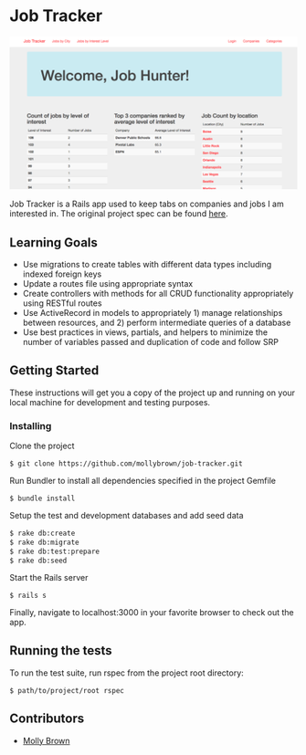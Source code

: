 # Job Tracker
![Job Tracker Screenshot](/app/assets/images/job_tracker.png)

Job Tracker is a Rails app used to keep tabs on companies and jobs I am interested in. The original project spec can be found [here](https://github.com/turingschool/job-tracker).

## Learning Goals
* Use migrations to create tables with different data types including indexed foreign keys
* Update a routes file using appropriate syntax
* Create controllers with methods for all CRUD functionality appropriately using RESTful routes
* Use ActiveRecord in models to appropriately 1) manage relationships between resources, and 2) perform intermediate queries of a database
* Use best practices in views, partials, and helpers to minimize the number of variables passed and duplication of code and follow SRP

## Getting Started
These instructions will get you a copy of the project up and running on your local machine for development and testing purposes.

### Installing

Clone the project

```
$ git clone https://github.com/mollybrown/job-tracker.git
```

Run Bundler to install all dependencies specified in the project Gemfile

```
$ bundle install
```

Setup the test and development databases and add seed data

```
$ rake db:create
$ rake db:migrate
$ rake db:test:prepare
$ rake db:seed
```

Start the Rails server

```
$ rails s
```
Finally, navigate to localhost:3000 in your favorite browser to check out the app.

## Running the tests

To run the test suite, run rspec from the project root directory:

```
$ path/to/project/root rspec
```

## Contributors

* [Molly Brown](https://github.com/mollybrown)
